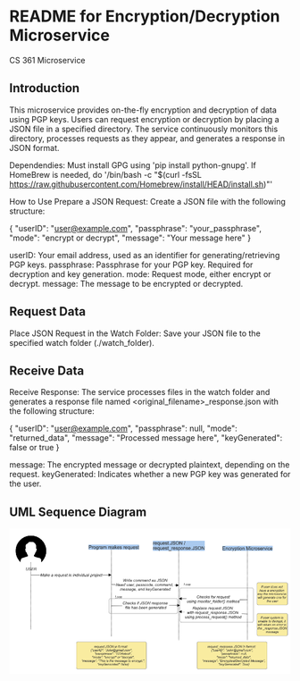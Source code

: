 # README for Encryption/Decryption Microservice
CS 361 Microservice

## Introduction
This microservice provides on-the-fly encryption and decryption of data using PGP keys.
Users can request encryption or decryption by placing a JSON file in a specified directory.
The service continuously monitors this directory, processes requests as they appear,
and generates a response in JSON format.

Dependendies: Must install GPG using 'pip install python-gnupg'. If HomeBrew is needed, do '/bin/bash -c "$(curl -fsSL https://raw.githubusercontent.com/Homebrew/install/HEAD/install.sh)"'


How to Use
Prepare a JSON Request: Create a JSON file with the following structure:

{
  "userID": "user@example.com",
  "passphrase": "your_passphrase",
  "mode": "encrypt or decrypt",
  "message": "Your message here"
}

userID: Your email address, used as an identifier for generating/retrieving PGP keys.
passphrase: Passphrase for your PGP key. Required for decryption and key generation.
mode: Request mode, either encrypt or decrypt.
message: The message to be encrypted or decrypted.

## Request Data

Place JSON Request in the Watch Folder: Save your JSON file to the specified watch folder (./watch_folder).

## Receive Data

Receive Response: The service processes files in the watch folder and generates a response file named
<original_filename>_response.json with the following structure:

{
  "userID": "user@example.com",
  "passphrase": null,
  "mode": "returned_data",
  "message": "Processed message here",
  "keyGenerated": false or true
}

message: The encrypted message or decrypted plaintext, depending on the request.
keyGenerated: Indicates whether a new PGP key was generated for the user.


## UML Sequence Diagram

![img.png](img.png)
